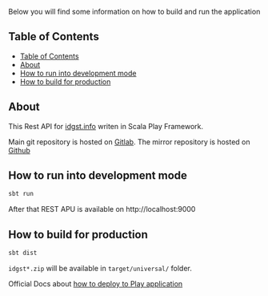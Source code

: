 Below you will find some information on how to build and run the application

## Table of Contents

<!-- TOC -->

- [Table of Contents](#table-of-contents)
- [About](#about)
- [How to run into development mode](#how-to-run-into-development-mode)
- [How to build for production](#how-to-build-for-production)

<!-- /TOC -->

## About

This Rest API for [idgst.info](http://idgst.info) writen in Scala Play Framework.


Main git repository is hosted on [Gitlab](https://gitlab.com/idgst/idgst-archive).
The mirror repository is hosted on [Github](https://github.com/idgst/idgst-rest-api)

## How to run into development mode

```bash
sbt run
```

After that REST APU is available on http://localhost:9000

## How to build for production

```bash
sbt dist
```

`idgst*.zip` will be available in `target/universal/` folder.

Official Docs about [how to deploy to Play application](https://www.playframework.com/documentation/2.6.x/Deploying)